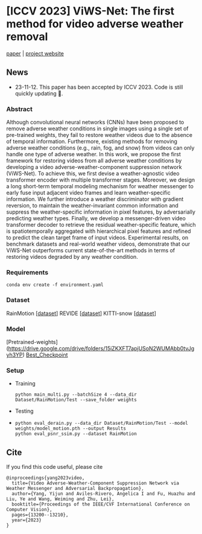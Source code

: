# [ICCV 2023] ViWS-Net: The first method for video adverse weather removal


[paper](https://openaccess.thecvf.com/content/ICCV2023/html/Yang_Video_Adverse-Weather-Component_Suppression_Network_via_Weather_Messenger_and_Adversarial_Backpropagation_ICCV_2023_paper.html) | [project website](https://yijun-yang.github.io/viwsnet/index.html)


## News
- 23-11-12. This paper has been accepted by ICCV 2023. Code is still quickly updating 🌝.

### Abstract

Although convolutional neural networks (CNNs) have been proposed to remove adverse weather conditions in single images using a single set of pre-trained weights, they fail to restore weather videos due to the absence of temporal information. Furthermore, existing methods for removing adverse weather conditions (e.g., rain, fog, and snow) from videos can only handle one type of adverse weather. In this work, we propose the first framework for restoring videos from all adverse weather conditions by developing a video adverse-weather-component suppression network (ViWS-Net).
To achieve this, we first devise a weather-agnostic video transformer encoder with multiple transformer stages. Moreover, we design a long short-term temporal modeling mechanism for weather messenger to early fuse input adjacent video frames and learn weather-specific information. We further introduce a weather discriminator with gradient reversion, to maintain the weather-invariant common information and suppress the weather-specific information in pixel features, by adversarially predicting weather types. Finally, we develop a messenger-driven video transformer decoder to retrieve the residual weather-specific feature, which is spatiotemporally aggregated with hierarchical pixel features and refined to predict the clean target frame of input videos.
Experimental results, on benchmark datasets and real-world weather videos, demonstrate that our ViWS-Net outperforms current state-of-the-art methods in terms of restoring videos degraded by any weather condition.


### Requirements

  ```
  conda env create -f environment.yaml
  ```

### Dataset

RainMotion [[dataset](https://drive.google.com/file/d/1905B_e2RgQGnyfHd5xpjB4lTLYoq0Jm4/view?usp=sharing)]
REVIDE [[dataset](https://drive.google.com/file/d/1MYaVMUtcfqXeZpnbsfoJ2JBcpZUUlXGg/view?usp=sharing)]
KITTI-snow [[dataset](https://drive.google.com/file/d/1_1IsyT5nTvYjrCwNgP4LDOh_rXnPP_LE/view?usp=sharing)]

### Model
[Pretrained-weights] (https://drive.google.com/drive/folders/15iZKXFT7apjUSoN2WUMAbb0tvJgyh3YP)
[Best_Checkpoint](https://drive.google.com/file/d/1Jfui4eaDY24CPRsQQqBjlA9bUhE6G76b/view?usp=drive_link)

### Setup

- Training

  ```
  python main_multi.py --batchSize 4 --data_dir Dataset/RainMotion/Test --save_folder weights
  ```
- Testing
- ```
  python eval_derain.py --data_dir Dataset/RainMotion/Test --model weights/model_motion.pth --output Results
  python eval_psnr_ssim.py --dataset RainMotion
  ```


## Cite
If you find this code useful, please cite
~~~
@inproceedings{yang2023video,
  title={Video Adverse-Weather-Component Suppression Network via Weather Messenger and Adversarial Backpropagation},
  author={Yang, Yijun and Aviles-Rivero, Angelica I and Fu, Huazhu and Liu, Ye and Wang, Weiming and Zhu, Lei},
  booktitle={Proceedings of the IEEE/CVF International Conference on Computer Vision},
  pages={13200--13210},
  year={2023}
}
~~~

